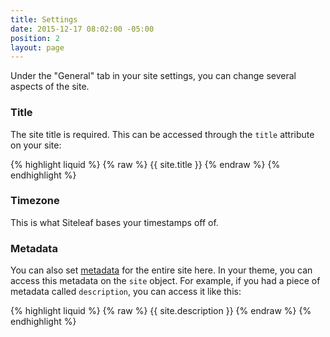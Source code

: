 ```yaml
---
title: Settings
date: 2015-12-17 08:02:00 -05:00
position: 2
layout: page
---
```


Under the "General" tab in your site settings, you can change several aspects of the site.

### Title

The site title is required. This can be accessed through the `title` attribute on your site:

{% highlight liquid %}
{% raw %}
{{ site.title }}
{% endraw %}
{% endhighlight %}

### Timezone

This is what Siteleaf bases your timestamps off of.

### Metadata

You can also set [metadata](/content/metadata) for the entire site here. In your theme, you can access this metadata on the `site` object. For example, if you had a piece of metadata called `description`, you can access it like this:

{% highlight liquid %}
{% raw %}
{{ site.description }}
{% endraw %}
{% endhighlight %}
